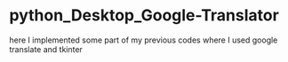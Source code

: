# python_Desktop_Google-Translator
here I implemented some part of my previous codes where I used google translate and tkinter
